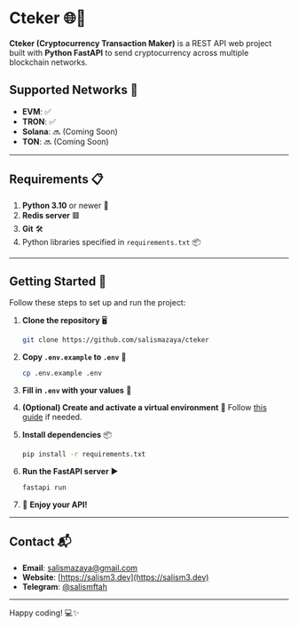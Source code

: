 # Cteker 🌐🚀

**Cteker (Cryptocurrency Transaction Maker)** is a REST API web project built with **Python FastAPI** to send cryptocurrency across multiple blockchain networks.

## Supported Networks 🌉
- **EVM**: ✅
- **TRON**: ✅
- **Solana**: 🔜 (Coming Soon)
- **TON**: 🔜 (Coming Soon)

---

## Requirements 📋
1. **Python 3.10** or newer 🐍
2. **Redis server** 🟥
3. **Git** 🛠️
4. Python libraries specified in `requirements.txt` 📦

---

## Getting Started 🚀

Follow these steps to set up and run the project:

1. **Clone the repository** 🖥️
   ```bash
   git clone https://github.com/salismazaya/cteker
   ```

2. **Copy `.env.example` to `.env`** 📂
   ```bash
   cp .env.example .env
   ```

3. **Fill in `.env` with your values** 🔑

4. **(Optional) Create and activate a virtual environment** 🌱
   Follow [this guide](https://stackoverflow.com/questions/43069780/how-to-create-virtual-env-with-python3) if needed.

5. **Install dependencies** 📦
   ```bash
   pip install -r requirements.txt
   ```

6. **Run the FastAPI server** ▶️
   ```bash
   fastapi run
   ```

7. 🎉 **Enjoy your API!**

---

## Contact 📬

- **Email**: [salismazaya@gmail.com](mailto:salismazaya@gmail.com)
- **Website**: [https://salism3.dev](https://salism3.dev)
- **Telegram**: [@salismftah](https://t.me/salismftah)

---

Happy coding! 💻✨